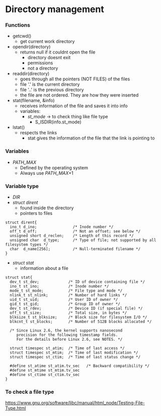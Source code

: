 Directory management
===
### Functions
* getcwd()
  * get current work directory
* opendir(directory)
  * returns null if it couldnt open the file
    * directory doesnt exit
    * permissions
    * not a directory
* readdir(directory)
  * goes through all the pointers (NOT FILES) of the files
  * file '.' is the current directory
  * file '..' is the previous directory
  * the file are not ordered. They are how they were inserted
* stat(filename, &info)
  * receives information of the file and saves it into info
  * variables:
    * _st_mode_ -> to check thing like file type
      * S_ISDIR(info.st_mode)
* lstat()
  * respects the links
    * stat gives the information of the file that the link is pointing to

### Variables
* _PATH_MAX_
  * Defined by the operating system
  * Always use _PATH_MAX_+1

### Variable type
* _DIR_
* _struct dirent_
  * found inside the directory
  * pointers to files
<pre><code>struct dirent{
  ino_t d_ino;                /* Inode number */
  off_t d_off;                /* Not an offset; see below */
  unsigned short d_reclen;    /* Length of this record */
  unsigned char  d_type;      /* Type of file; not supported by all filesystem types */
  char  d_name[256];          /* Null-terminated filename */
}</code></pre>
* _struct stat_
  * information about a file
<pre><code>struct stat{
  dev_t st_dev;             /* ID of device containing file */
  ino_t st_ino;             /* Inode number */
  mode_t st_mode;           /* File type and mode */
  nlink_t st_nlink;         /* Number of hard links */
  uid_t st_uid;             /* User ID of owner */
  gid_t st_gid;             /* Group ID of owner */
  dev_t st_rdev;            /* Device ID (if special file) */
  off_t st_size;            /* Total size, in bytes */
  blksize_t st_blksize;     /* Block size for filesystem I/O */
  blkcnt_t st_blocks;       /* Number of 512B blocks allocated */

  /* Since Linux 2.6, the kernel supports nanosecond
     precision for the following timestamp fields.
     For the details before Linux 2.6, see NOTES. */

  struct timespec st_atim;  /* Time of last access */
  struct timespec st_mtim;  /* Time of last modification */
  struct timespec st_ctim;  /* Time of last status change */

  #define st_atime st_atim.tv_sec   /* Backward compatibility */
  #define st_mtime st_mtim.tv_sec
  #define st_ctime st_ctim.tv_sec
}</code></pre>

### To check a file type
https://www.gnu.org/software/libc/manual/html_node/Testing-File-Type.html
